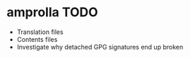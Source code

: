 amprolla TODO
=============

* Translation files
* Contents files
* Investigate why detached GPG signatures end up broken
